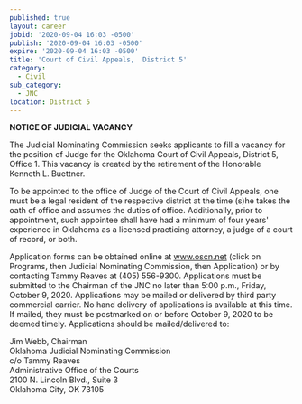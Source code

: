 ```yaml
---
published: true
layout: career
jobid: '2020-09-04 16:03 -0500'
publish: '2020-09-04 16:03 -0500'
expire: '2020-09-04 16:03 -0500'
title: 'Court of Civil Appeals,  District 5'
category:
  - Civil
sub_category:
  - JNC
location: District 5
---
```

**NOTICE OF JUDICIAL VACANCY**

The Judicial Nominating Commission seeks applicants to fill a vacancy for the position of Judge for the Oklahoma Court of Civil Appeals, District 5, Office 1. This vacancy is created by the retirement of the Honorable Kenneth L. Buettner.  

To be appointed to the office of Judge of the Court of Civil Appeals, one must be a legal resident of the respective district at the time (s)he takes the oath of office and assumes the duties of office. Additionally, prior to appointment, such appointee shall have had a minimum of four years&apos; experience in Oklahoma as a licensed practicing attorney, a judge of a court of record, or both.  

Application forms can be obtained online at www.oscn.net (click on Programs, then Judicial Nominating Commission, then Application) or by contacting Tammy Reaves at (405) 556-9300. Applications must be submitted to the Chairman of the JNC no later than 5:00 p.m., Friday, October 9, 2020. Applications may be mailed or delivered by third party commercial carrier. No hand delivery of applications is available at this time. If mailed, they must be postmarked on or before October 9, 2020 to be deemed timely. Applications should be mailed/delivered to:  

Jim Webb, Chairman  
Oklahoma Judicial Nominating Commission  
c/o Tammy Reaves  
Administrative Office of the Courts  
2100 N. Lincoln Blvd., Suite 3  
Oklahoma City, OK 73105
